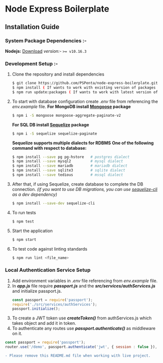 # Node Express Boilerplate

## Installation Guide

### System Package Dependencies :-
 **Nodejs:** [Download](https://nodejs.org/en/download/)
_version:-_ `>= v10.16.3`

### Development Setup :-
1. Clone the repository and install dependencies
	 ```bash
	 $ git clone https://github.com/PSPenta/node-express-boilerplate.git
	 $ npm install ( If wants to work with existing version of packages )
	 $ npm run update:packages ( If wants to work with latest version of packages )
	```
2. To start with database configuration create *.env* file from referencing the *env.example* file.
	**For MongoDB install [Mongoose](https://mongoosejs.com/) package**
	```bash
	$ npm i -S mongoose mongoose-aggregate-paginate-v2
	```

	**For SQL DB install [Sequelize](https://sequelize.org/v5/) package**
	```bash
	$ npm i -S sequelize sequelize-paginate
	```

	**Sequelize supports multiple dialects for RDBMS**
	**One of the following command with respect to database:**
	```bash
	$ npm install --save pg pg-hstore 	# postgres dialect
	$ npm install --save mysql2 		# mysql dialect
	$ npm install --save mariadb 		# mariadb dialect
	$ npm install --save sqlite3 		# sqlite dialect
	$ npm install --save tedious 		# mssql dialect
	```
3. After that, if using Sequelize, create database to complete the DB connection. *(if you want to use DB migrations, you can use [sequelize-cli](https://sequelize.org/master/manual/migrations.html) as a dev dependency)*
	```bash
	$ npm install --save-dev sequelize-cli
	```

4. To run tests
	```bash
	$ npm test
	```
5. Start the application
	```bash
	$ npm start
	```
5. To test code against linting standards
	```bash
	$ npm run lint <file_name>
	```

### Local Authentication Service Setup
1. Add environment variables in *.env* file referencing from *env.example* file.
2. In ***app.js*** file require ***passport.js*** and the ***src/services/authServices.js*** and initialize passport.js.
	```js
	const passport = require('passport');
	require('./src/services/authServices');
	passport.initialize();
	```
3. To create a JWT token use ***createToken()*** from authServices.js which takes object and add it in token.
4. To authenticate any routes use ***passport.authenticate()*** as middleware on it.
```js
const passport = require('passport');
router.use('/demo', passport.authenticate('jwt', { session : false }), (req, res) => {});
```

```diff
- Please remove this README.md file when working with live project.
```
